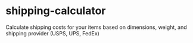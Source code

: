 # shipping-calculator
Calculate shipping costs for your items based on dimensions, weight, and shipping provider (USPS, UPS, FedEx)
